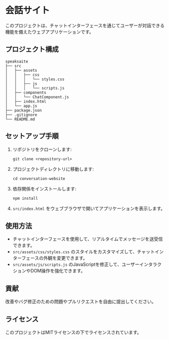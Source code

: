 # 会話サイト

このプロジェクトは、チャットインターフェースを通じてユーザーが対話できる機能を備えたウェブアプリケーションです。

## プロジェクト構成

```
speaksaite
├── src
│   ├── assets
│   │   ├── css
│   │   │   └── styles.css
│   │   ├── js
│   │   │   └── scripts.js
│   ├── components
│   │   └── ChatComponent.js
│   ├── index.html
│   └── app.js
├── package.json
├── .gitignore
└── README.md
```

## セットアップ手順

1. リポジトリをクローンします:
   ```
   git clone <repository-url>
   ```

2. プロジェクトディレクトリに移動します:
   ```
   cd conversation-website
   ```

3. 依存関係をインストールします:
   ```
   npm install
   ```

4. `src/index.html` をウェブブラウザで開いてアプリケーションを表示します。

## 使用方法

- チャットインターフェースを使用して、リアルタイムでメッセージを送受信できます。
- `src/assets/css/styles.css` のスタイルをカスタマイズして、チャットインターフェースの外観を変更できます。
- `src/assets/js/scripts.js` のJavaScriptを修正して、ユーザーインタラクションやDOM操作を強化できます。

## 貢献

改善やバグ修正のための問題やプルリクエストを自由に提出してください。

## ライセンス

このプロジェクトはMITライセンスの下でライセンスされています。